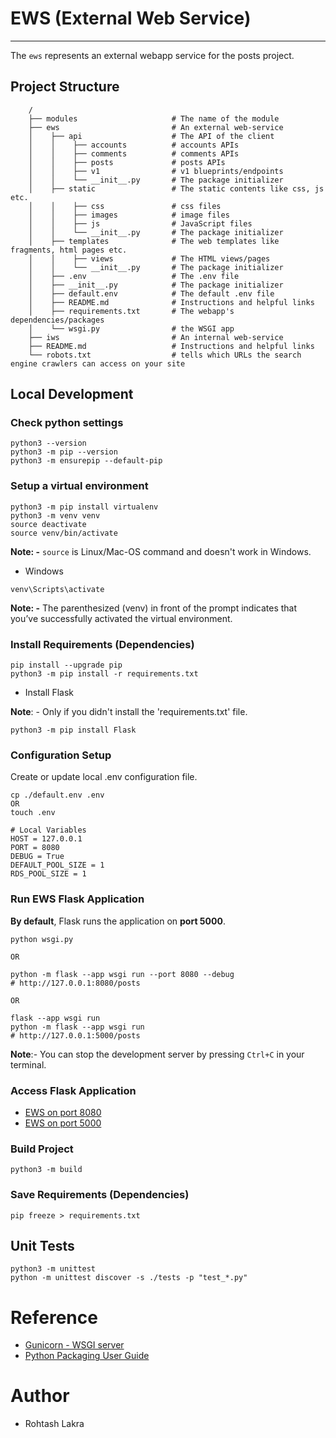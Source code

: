 # EWS (External Web Service)

---

The ```ews``` represents an external webapp service for the posts project.

## Project Structure
```
    /
    ├── modules                     # The name of the module
    ├── ews                         # An external web-service
    │    ├── api                    # The API of the client
    │    │    ├── accounts          # accounts APIs
    │    │    ├── comments          # comments APIs
    │    │    ├── posts             # posts APIs
    │    │    ├── v1                # v1 blueprints/endpoints
    │    │    └── __init__.py       # The package initializer
    │    ├── static                 # The static contents like css, js etc.
    │    │    ├── css               # css files
    │    │    ├── images            # image files
    │    │    ├── js                # JavaScript files
    │    │    └── __init__.py       # The package initializer
    │    ├── templates              # The web templates like fragments, html pages etc.
    │    │    ├── views             # The HTML views/pages
    │    │    └── __init__.py       # The package initializer
    │    ├── .env                   # The .env file
    │    ├── __init__.py            # The package initializer
    │    ├── default.env            # The default .env file
    │    ├── README.md              # Instructions and helpful links
    │    ├── requirements.txt       # The webapp's dependencies/packages
    │    └── wsgi.py                # the WSGI app
    ├── iws                         # An internal web-service
    ├── README.md                   # Instructions and helpful links
    └── robots.txt                  # tells which URLs the search engine crawlers can access on your site
```

## Local Development

### Check python settings
```shell
python3 --version
python3 -m pip --version
python3 -m ensurepip --default-pip
```

### Setup a virtual environment

```
python3 -m pip install virtualenv
python3 -m venv venv
source deactivate
source venv/bin/activate
```

**Note: -**
```source``` is Linux/Mac-OS command and doesn't work in Windows.

- Windows
```shell
venv\Scripts\activate
```

**Note: -**
The parenthesized (venv) in front of the prompt indicates that you’ve successfully activated the virtual environment.


### Install Requirements (Dependencies)

```
pip install --upgrade pip
python3 -m pip install -r requirements.txt
```

- Install Flask

**Note**: - Only if you didn't install the 'requirements.txt' file.

```shell
python3 -m pip install Flask
```


### Configuration Setup

Create or update local .env configuration file.

```shell
cp ./default.env .env
OR
touch .env

# Local Variables
HOST = 127.0.0.1
PORT = 8080
DEBUG = True
DEFAULT_POOL_SIZE = 1
RDS_POOL_SIZE = 1
```


### Run EWS Flask Application

**By default**, Flask runs the application on **port 5000**.


```shell
python wsgi.py

OR

python -m flask --app wsgi run --port 8080 --debug
# http://127.0.0.1:8080/posts

OR

flask --app wsgi run
python -m flask --app wsgi run
# http://127.0.0.1:5000/posts
```

**Note**:- You can stop the development server by pressing ```Ctrl+C``` in your terminal.

### Access Flask Application
- [EWS on port 8080](http://127.0.0.1:8080/posts)
- [EWS on port 5000](http://127.0.0.1:5000/posts)


### Build Project
```shell
python3 -m build
```

### Save Requirements (Dependencies)
```shell
pip freeze > requirements.txt
```


## Unit Tests
```shell
python3 -m unittest
python -m unittest discover -s ./tests -p "test_*.py"
```

# Reference

- [Gunicorn - WSGI server](https://docs.gunicorn.org/en/latest/index.html)
- [Python Packaging User Guide](https://packaging.python.org/en/latest/)

# Author
- Rohtash Lakra
